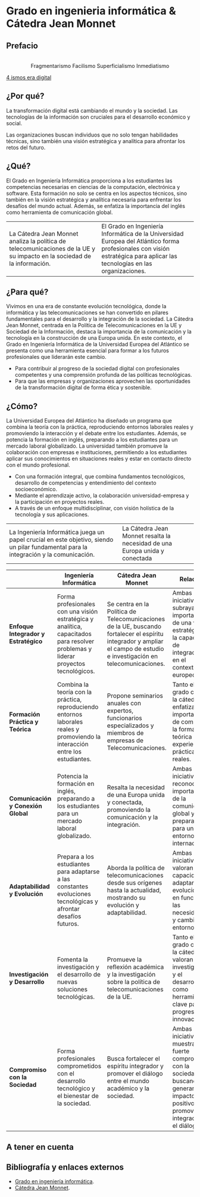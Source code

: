 # Grado en ingenieria informática & Cátedra Jean Monnet

## Prefacio

<div align=center>

||
|-|
Fragmentarismo
Facilismo
Superficialismo
Inmediatismo

</div>

[4 ismos era digital](https://www.youtube.com/watch?v=L1_Y-CkBIvU)

## ¿Por qué?

La transformación digital está cambiando el mundo y la sociedad. Las tecnologías de la información son cruciales para el desarrollo económico y social.

Las organizaciones buscan individuos que no solo tengan habilidades técnicas, sino también una visión estratégica y analítica para afrontar los retos del futuro.

## ¿Qué?

El Grado en Ingeniería Informática proporciona a los estudiantes las competencias necesarias en ciencias de la computación, electrónica y software. Esta formación no solo se centra en los aspectos técnicos, sino también en la visión estratégica y analítica necesaria para enfrentar los desafíos del mundo actual. Además, se enfatiza la importancia del inglés como herramienta de comunicación global.

|||
|-|-|
La Cátedra Jean Monnet analiza la política de telecomunicaciones de la UE y su impacto en la sociedad de la información.|El Grado en Ingeniería Informática de la Universidad Europea del Atlántico forma profesionales con visión estratégica para aplicar las tecnologías en las organizaciones.


## ¿Para qué?

Vivimos en una era de constante evolución tecnológica, donde la informática y las telecomunicaciones se han convertido en pilares fundamentales para el desarrollo y la integración de la sociedad. La Cátedra Jean Monnet, centrada en la Política de Telecomunicaciones en la UE y Sociedad de la Información, destaca la importancia de la comunicación y la tecnología en la construcción de una Europa unida. En este contexto, el Grado en Ingeniería Informática de la Universidad Europea del Atlántico se presenta como una herramienta esencial para formar a los futuros profesionales que liderarán este cambio.

- Para contribuir al progreso de la sociedad digital con profesionales competentes y una comprensión profunda de las políticas tecnológicas.
- Para que las empresas y organizaciones aprovechen las oportunidades de la transformación digital de forma ética y sostenible.

## ¿Cómo?

La Universidad Europea del Atlántico ha diseñado un programa que combina la teoría con la práctica, reproduciendo entornos laborales reales y promoviendo la interacción y el debate entre los estudiantes. Además, se potencia la formación en inglés, preparando a los estudiantes para un mercado laboral globalizado. La universidad también promueve la colaboración con empresas e instituciones, permitiendo a los estudiantes aplicar sus conocimientos en situaciones reales y estar en contacto directo con el mundo profesional.

- Con una formación integral, que combina fundamentos tecnológicos, desarrollo de competencias y entendimiento del contexto socioeconómico.
- Mediante el aprendizaje activo, la colaboración universidad-empresa y la participación en proyectos reales.
- A través de un enfoque multidisciplinar, con visión holística de la tecnología y sus aplicaciones.

|||
|-|-|
La Ingeniería Informática juega un papel crucial en este objetivo, siendo un pilar fundamental para la integración y la comunicación.|La Cátedra Jean Monnet resalta la necesidad de una Europa unida y conectada


||Ingeniería Informática|Cátedra Jean Monnet|Relación|
|-|-|-|-|
**Enfoque Integrador y Estratégico**|Forma profesionales con una visión estratégica y analítica, capacitados para resolver problemas y liderar proyectos tecnológicos.|Se centra en la Política de Telecomunicaciones de la UE, buscando fortalecer el espíritu integrador y ampliar el campo de estudio e investigación en telecomunicaciones.|Ambas iniciativas subrayan la importancia de una visión estratégica y la capacidad de integración en el contexto europeo.
**Formación Práctica y Teórica**|Combina la teoría con la práctica, reproduciendo entornos laborales reales y promoviendo la interacción entre los estudiantes.|Propone seminarios anuales con expertos, funcionarios especializados y miembros de empresas de Telecomunicaciones.|Tanto el grado como la cátedra enfatizan la importancia de combinar la formación teórica con experiencias prácticas y reales.
**Comunicación y Conexión Global**|Potencia la formación en inglés, preparando a los estudiantes para un mercado laboral globalizado.|Resalta la necesidad de una Europa unida y conectada, promoviendo la comunicación y la integración.|Ambas iniciativas reconocen la importancia de la comunicación global y la preparación para un entorno internacional.
**Adaptabilidad y Evolución**|Prepara a los estudiantes para adaptarse a las constantes evoluciones tecnológicas y afrontar desafíos futuros.|Aborda la política de telecomunicaciones desde sus orígenes hasta la actualidad, mostrando su evolución y adaptabilidad.|Ambas iniciativas valoran la capacidad de adaptarse y evolucionar en función de las necesidades y cambios del entorno.
**Investigación y Desarrollo**|Fomenta la investigación y el desarrollo de nuevas soluciones tecnológicas.|Promueve la reflexión académica y la investigación sobre la política de telecomunicaciones de la UE.|Tanto el grado como la cátedra valoran la investigación y el desarrollo como herramientas clave para el progreso y la innovación.
**Compromiso con la Sociedad**|Forma profesionales comprometidos con el desarrollo tecnológico y el bienestar de la sociedad.|Busca fortalecer el espíritu integrador y promover el diálogo entre el mundo académico y la sociedad.|Ambas iniciativas muestran un fuerte compromiso con la sociedad, buscando generar un impacto positivo y promover la integración y el diálogo.

## A tener en cuenta

## Bibliografía y enlaces externos

- [Grado en ingeniería informática](https://www.uneatlantico.es/escuela-politecnica-superior/estudios-grado-oficial-en-ingenieria-informatica).
- [Cátedra Jean Monnet](https://www.uneatlantico.es/escuela-politecnica-superior/catedra-jean-monnet-politica-comunicaciones-y-sociedad-informacion).
